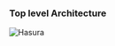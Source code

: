 ### Top level Architecture 

![Hasura](https://user-images.githubusercontent.com/32276134/209562766-075692b3-dd86-4434-8280-ba9bfc7b9623.jpg)
